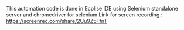 This automation code is done in Ecplise IDE using Selenium standalone server and chromedriver for selenium 
Link for screen recording : https://screenrec.com/share/2Uu9Z5FfnT
